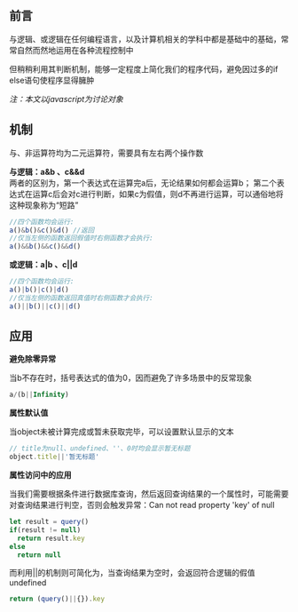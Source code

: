 ## 前言

与逻辑、或逻辑在任何编程语言，以及计算机相关的学科中都是基础中的基础，常常自然而然地运用在各种流程控制中  

但稍稍利用其判断机制，能够一定程度上简化我们的程序代码，避免因过多的if else语句使程序显得臃肿  

*注：本文以javascript为讨论对象*

## 机制

与、非运算符均为二元运算符，需要具有左右两个操作数  

**与逻辑：a&b 、c&&d**  
两者的区别为，第一个表达式在运算完a后，无论结果如何都会运算b；
第二个表达式在运算c后会对c进行判断，如果c为假值，则d不再进行运算，可以通俗地将这种现象称为“短路”

```javascript
//四个函数均会运行:
a()&b()&c()&d() //返回
//仅当左侧的函数返回假值时右侧函数才会执行:
a()&&b()&&c()&&d()
```

**或逻辑：a|b 、c||d**

```javascript
//四个函数均会运行:
a()|b()|c()|d()
//仅当左侧的函数返回真值时右侧函数才会执行:
a()||b()||c()||d()
```

## 应用

**避免除零异常**

当b不存在时，括号表达式的值为0，因而避免了许多场景中的反常现象

```javascript
a/(b||Infinity)
```

**属性默认值**

当object未被计算完成或暂未获取完毕，可以设置默认显示的文本

```javascript
// title为null、undefined、''、0时均会显示暂无标题
object.title||'暂无标题'
```

**属性访问中的应用**

当我们需要根据条件进行数据库查询，然后返回查询结果的一个属性时，可能需要对查询结果进行判空，否则会触发异常：Can not read property 'key' of null

```javascript
let result = query()
if(result != null)
  return result.key
else
  return null
```

而利用||的机制则可简化为，当查询结果为空时，会返回符合逻辑的假值undefined

```javascript
return (query()||{}).key
```
